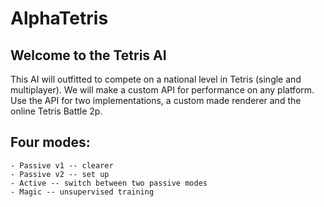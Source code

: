 # AlphaTetris

## Welcome to the Tetris AI

This AI will outfitted to compete on a national level in Tetris (single and multiplayer). We will make a custom API for performance on any platform. Use the API for two implementations, a custom made renderer and the online Tetris Battle 2p. 

## Four modes:
	- Passive v1 -- clearer
	- Passive v2 -- set up
	- Active -- switch between two passive modes
	- Magic -- unsupervised training